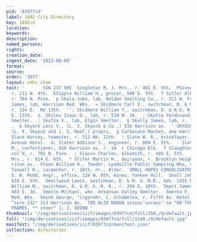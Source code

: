```yaml
---
pid: '03977cd'
label: 1892 City Directory
key: 1892cd
location: 
keywords: 
description: 
named_persons: 
rights: 
creation_date: 
ingest_date: '2023-08-09'
format: 
source: 
order: '3977'
layout: cmhc_item
text: '       SIN 237 SMI  Singleton M. J. Mrs., r. 401 E. 5th.  PSinnott John, miner,
  r. 111 W. 4th.  ESipple William H., grocer, 508 E. 5th.  f Sitler Albert, miner,
  r. 704 N. Pine.  p Skala Jobn, lab, Holden Smelting Co., r. 211 W. Front.  a Skelly
  James, lab, Harrison Red. Wks.  « Skidmore Carl V., switchman, D. & R. G. R. R.,
  r. 134 E.  Re 13th.  ''; Skidmore William T., switchman, D. & R.G. R. R., r. 134  .
  E. 13th.  ¢. Skiles Isaac D., lab, r. 510 W. 34.  .-Skufza Ferdinand, lab, Elgin
  Smelter.  : Skufza V., lab, Elgin Smelter.  § Skully James, lab, r. 132 E. Chestnut.
  .  & Skyock Levi V., (L. V. Skyock & Co.,) 516 Harrison av.  ’ SKYOCK L. V. & Co.,
  (L. ¥. Skyock and J. S. Reef,) proprs,  g Carbonate Market, ane Harrison av.  |
  Slack Harvey, teamster, r. 512 HK. 12th.  : Slate W. R., bricklayer, bds. Fifth
  Avenue Hotel.  &: Slater Addison J., engineer, r. 804 E. 5th.  - Slatore William
  M., confectioner, 418 Harrison av, r. 14  c Chicago blk.  f Slaughter Malinda Miss,
  col’d, r. 702 N. Pine.  ; Slavin Charles, blksmith, r. 403 E. 5th.  ''. Slavin Edward
  Mrs., r. 614 E. 6th.  * Slifer Martin H., dairyman, r. Brooklyn Heights, opp. Har-
  rison av.  Sloan William H., feeder, Leadville Public Sampling Wks, r. 412 W. Front.  Slusher
  Taswell H., carpenter, r. 18th, nr., Alder.  SMALL HOPES CONSOLIDATED MINING co.,
  S. W. Mudd, mngr., office, 124 W. 8th, mines, Yankee Hill.  Small John, miner, r.
  816 E. 5th.  Smallwood Lewis, switchman, D. & R. G. R.R., bds. 1315 N. Poplar.  Smallwood
  William M., switchman, D. & R. G. R. R., r. 204 E. 10th.  Smart James, miner, r.
  403 E. 3d.  Smelto Michael, wks. Arkansas Valley Smelter.  Smerko F., lab, Harrison
  Red. Wks.  Smink George, "cigarmkr, C. Schabelka, r. Fifth Av. Hotel.     ILE, Brown,
  “sere 232" 313 Harrison Av.  TOD ALIO NONVO ssseus‘svraoz''se "00 TVOD SVIIAQVIT  PICTURE
  FRAMES, ** steer" J, J, QUINN '
thumbnail: "/img/derivatives/iiif/images/03977cd/full/250,/0/default.jpg"
full: "/img/derivatives/iiif/images/03977cd/full/1140,/0/default.jpg"
manifest: "/img/derivatives/iiif/03977cd/manifest.json"
collection: directories
---
```

